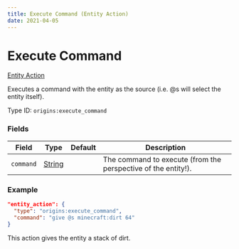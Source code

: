 ```yaml
---
title: Execute Command (Entity Action)
date: 2021-04-05
---
```


# Execute Command

[Entity Action](../entity_actions.md)

Executes a command with the entity as the source (i.e. @s will select the entity itself).

Type ID: `origins:execute_command`

### Fields

Field  | Type | Default | Description
-------|------|---------|-------------
`command` | [String](../data_types/string.md) |  | The command to execute (from the perspective of the entity!).

### Example
```json
"entity_action": {
  "type": "origins:execute_command",
  "command": "give @s minecraft:dirt 64"
}
```
This action gives the entity a stack of dirt.

